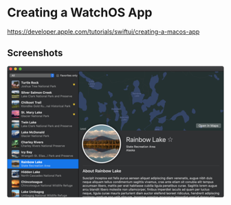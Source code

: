 # Creating a WatchOS App

https://developer.apple.com/tutorials/swiftui/creating-a-macos-app

## Screenshots

![screen1](screenshots/screen01.png)
